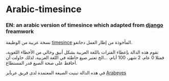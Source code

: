 # Arabic-timesince
### EN: an arabic version of timesince which adapted from [django](https://docs.djangoproject.com/) freamwork

نسخة عربية من الوظيفة [timesince](https://docs.djangoproject.com/en/3.1/ref/templates/builtins/#timesince) المأخوذة من إطار العمل دجانغو.



تقوم هذه الدالة بإعطاء الفترات باللغة العربية بشكل أنيق وخالي من الأخطاء اللغوية، فمثلا 0 عام، 2 شهر، 100 أيام، ...الخ تعتبر صيغ خاطئة في اللغة العربية، لذلك حاولت أن أحافظ على صحة الصيغ قدر المستطاع.

في هذه الدالة تبنيت الصيغة المعتمدة لدى فريق عربآيز [Arabeyes](https://arabeyes.org/Plural_Forms)
